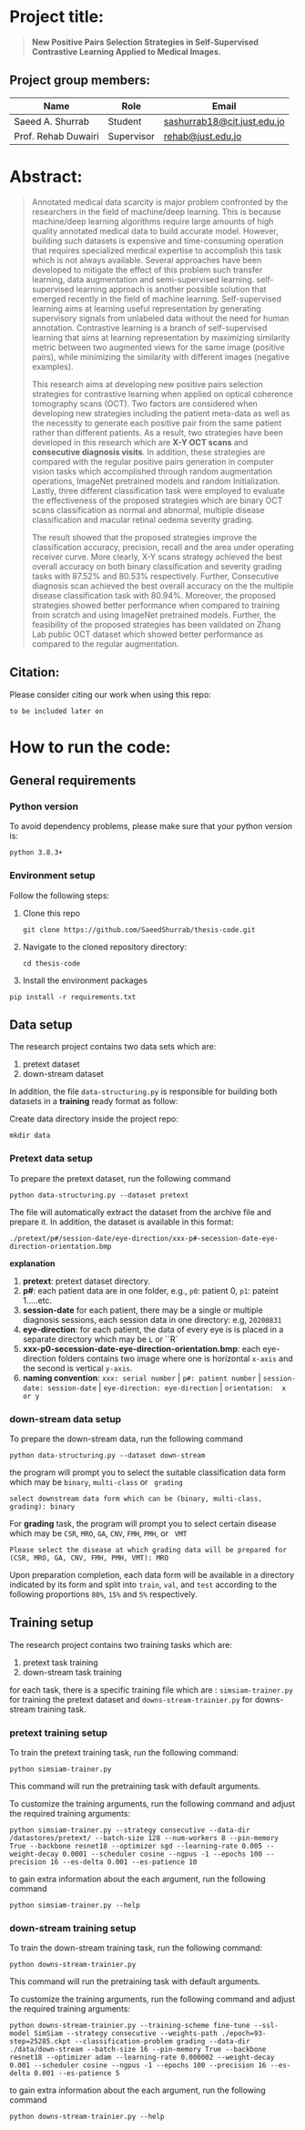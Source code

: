 # Project title:

> **New Positive Pairs Selection Strategies in Self-Supervised Contrastive Learning Applied to Medical Images.**



## Project group members:

| Name                | Role       | Email                                                        |
| ------------------- | ---------- | ------------------------------------------------------------ |
| Saeed A. Shurrab    | Student    | [sashurrab18@cit.just.edu.jo](mailto:sashurrab18@cit.just.edu.jo) |
| Prof. Rehab Duwairi | Supervisor | [rehab@just.edu.jo](mailto:amerb@just.edu.jo)                |



# Abstract:

> Annotated medical data scarcity is major problem confronted by the researchers in the field of machine/deep learning. This is because machine/deep learning algorithms require large amounts of high quality annotated medical data to build accurate model. However, building such datasets is expensive and time-consuming operation that requires specialized medical expertise to accomplish this task which is not always available. Several approaches have been developed to mitigate the effect of this problem such transfer learning, data augmentation and semi-supervised learning. self-supervised learning approach is another possible solution that emerged recently in the field of machine learning. Self-supervised learning aims at learning useful representation by generating supervisory signals from unlabeled data without the need for human annotation. Contrastive learning is a branch of self-supervised learning that aims at learning representation by maximizing similarity metric between two augmented views for the same image (positive pairs), while minimizing the similarity with different images (negative examples). 
>
> This research aims at developing new positive pairs selection strategies for contrastive learning when applied on optical coherence tomography scans (OCT). Two factors are considered when developing new strategies including the patient meta-data as well as the necessity to generate each positive pair from the same patient rather than different patients. As a result, two strategies have been developed in this research which are **X-Y OCT scans** and **consecutive diagnosis visits**. In addition, these strategies are compared with the regular positive pairs generation in computer vision tasks which accomplished through random augmentation operations, ImageNet pretrained models and random Initialization. Lastly, three different classification task were employed to evaluate the effectiveness of the proposed strategies which are binary OCT scans classification as normal and abnormal, multiple disease classification and macular retinal oedema severity grading.
>
> The result showed that the proposed strategies improve the classification accuracy, precision, recall and the area under operating receiver curve. More clearly, X-Y scans strategy achieved the best overall accuracy on both binary classification and severity grading tasks with 87.52\% and 80.53\% respectively. Further, Consecutive diagnosis scan achieved the best overall accuracy on the the multiple disease classification task with 80.94\%. Moreover, the proposed strategies showed better performance when compared to training from scratch and using ImageNet pretrained models. Further, the feasibility of the proposed strategies has been validated on Zhang Lab public OCT dataset which showed better performance as compared to the regular augmentation.



## Citation:

Please consider citing our work when using this repo:

```
to be included later on
```



# How to run the code:

## General requirements

### Python version

To avoid dependency problems, please make sure that your python version is: 

```
python 3.8.3+
```

### Environment setup

Follow the following steps:

1. Clone this repo

   ```shell
   git clone https://github.com/SaeedShurrab/thesis-code.git
   ```

2. Navigate to the cloned repository directory:

   ```shell
   cd thesis-code
   ```

3.  Install the environment packages 

   ```
   pip install -r requirements.txt
   ```

   



## Data setup

The research project contains two data sets which are:

1. pretext dataset
2. down-stream dataset

In addition, the file ``data-structuring.py`` is responsible for building both datasets in a **training** ready format as follow:

Create data directory inside the project repo:

```shell
mkdir data
```

 

### Pretext data setup

To prepare the pretext dataset, run the following command

```shell
python data-structuring.py --dataset pretext
```

The file will automatically extract the dataset from the archive file and prepare it. In addition, the dataset is available in this format:

```
./pretext/p#/session-date/eye-direction/xxx-p#-secession-date-eye-direction-orientation.bmp
```

**explanation**

1. **pretext**: pretext dataset directory.
2. **p#**: each patient data are in one folder, e.g., ``p0``: patient 0, ``p1``: pateint 1.....etc.
3. **session-date** for each patient, there may be a single or multiple diagnosis sessions, each session data in one directory: e.g, ``20200831``
4. **eye-direction**: for each patient, the data of every eye is is placed in a separate directory which may be ``L`` or ``R`
5. **xxx-p0-secession-date-eye-direction-orientation.bmp**: each eye-direction folders contains two image where one is horizontal ``x-axis`` and the second is vertical ``y-axis``. 
6. **naming convention**: ``xxx: serial number`` | ``p#: patient number`` | ``session-date: session-date`` | ``eye-direction: eye-direction`` | ``orientation:  x or y`` 



### down-stream data setup

To prepare the down-stream data, run the following command

```shell
python data-structuring.py --dataset down-stream
```

the program will prompt you to select the suitable classification data form which may be ``binary``, ``multi-class`` or `` grading``

```shell
select downstream data form which can be (binary, multi-class, grading): binary
```

For **grading** task, the program will prompt you to select certain disease which may be ``CSR``, ``MRO``,  ``GA``, ``CNV``, ``FMH``, ``PMH``, or `` VMT`` 

```shell
Please select the disease at which grading data will be prepared for (CSR, MRO, GA, CNV, FMH, PMH, VMT): MRO
```

Upon preparation completion, each data form will be available in a directory indicated by its form and split into ``train``, ``val``, and ``test`` according to the following proportions ``80%``, ``15%`` and ``5%`` respectively.



## Training setup

The research project contains two training tasks which are:

1. pretext task training
2. down-stream task training

for each task, there is a specific training file which are : ``simsiam-trainer.py``  for training the pretext dataset and ``downs-stream-trainier.py`` for downs-stream training task.



### pretext training setup

To train the pretext training task, run the following command:

```shell
python simsiam-trainer.py
```

This command will run the pretraining task with default arguments.



To customize the training arguments, run the following command and adjust the required training arguments:

```shell
python simsiam-trainer.py --strategy consecutive --data-dir /datastores/pretext/ --batch-size 128 --num-workers 8 --pin-memory True --backbone resnet18 --optimizer sgd --learning-rate 0.005 --weight-decay 0.0001 --scheduler cosine --ngpus -1 --epochs 100 --precision 16 --es-delta 0.001 --es-patience 10
```



to gain extra information about the each argument, run the following command

```shell
python simsiam-trainer.py --help
```



### down-stream training setup

To train the down-stream training task, run the following command:

```shell
python downs-stream-trainier.py
```

This command will run the pretraining task with default arguments.



To customize the training arguments, run the following command and adjust the required training arguments:

```shell
python downs-stream-trainier.py --training-scheme fine-tune --ssl-model SimSiam --strategy consecutive --weights-path ./epoch=93-step=25285.ckpt --classification-problem grading --data-dir ./data/down-stream --batch-size 16 --pin-memory True --backbone resnet18 --optimizer adam --learning-rate 0.000002 --weight-decay 0.001 --scheduler cosine --ngpus -1 --epochs 100 --precision 16 --es-delta 0.001 --es-patience 5
```



to gain extra information about the each argument, run the following command

```shell
python downs-stream-trainier.py --help
```



